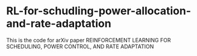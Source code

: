 # RL-for-schudling-power-allocation-and-rate-adaptation
This is the code for arXiv paper REINFORCEMENT LEARNING FOR SCHEDULING, POWER CONTROL, AND RATE ADAPTATION
